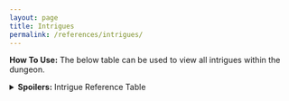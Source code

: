```yaml
---
layout: page
title: Intrigues
permalink: /references/intrigues/
---
```


**How To Use:** The below table can be used to view all intrigues within the dungeon.

<details><summary><b>Spoilers:</b> Intrigue Reference Table</summary>
&nbsp;

| Intrigue ID | Intrigues | Post |
|:--------| :--- | :--- |
| - | - | - |
<!--| F1-R3-INT01 | Keyhole Panel | [The Keyhole Panel (F1-R3)](/posts/F1-R3) |-->

</details>
&nbsp;
